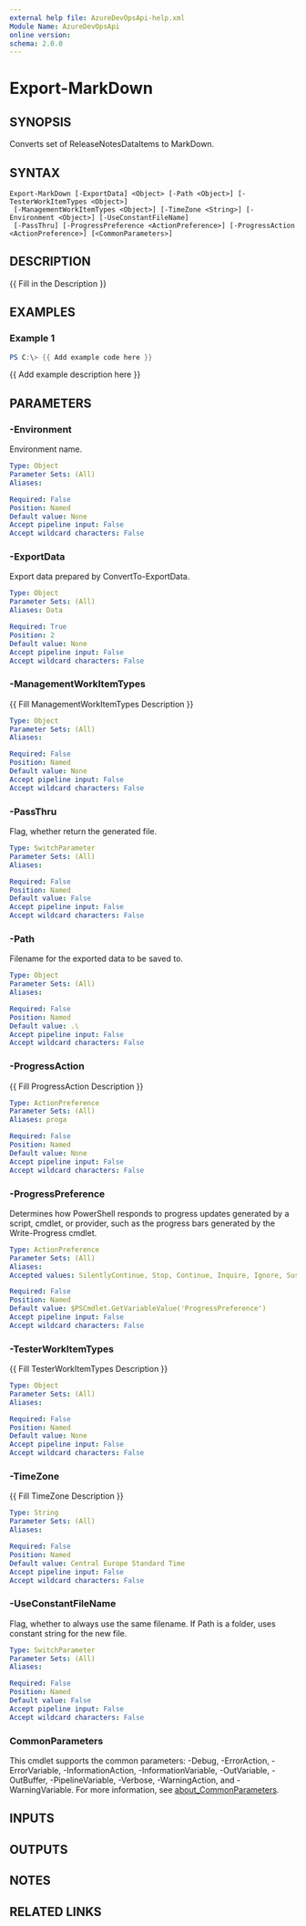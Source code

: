 ```yaml
---
external help file: AzureDevOpsApi-help.xml
Module Name: AzureDevOpsApi
online version:
schema: 2.0.0
---
```


# Export-MarkDown

## SYNOPSIS
Converts set of ReleaseNotesDataItems to MarkDown.

## SYNTAX

```
Export-MarkDown [-ExportData] <Object> [-Path <Object>] [-TesterWorkItemTypes <Object>]
 [-ManagementWorkItemTypes <Object>] [-TimeZone <String>] [-Environment <Object>] [-UseConstantFileName]
 [-PassThru] [-ProgressPreference <ActionPreference>] [-ProgressAction <ActionPreference>] [<CommonParameters>]
```

## DESCRIPTION
{{ Fill in the Description }}

## EXAMPLES

### Example 1
```powershell
PS C:\> {{ Add example code here }}
```

{{ Add example description here }}

## PARAMETERS

### -Environment
Environment name.

```yaml
Type: Object
Parameter Sets: (All)
Aliases:

Required: False
Position: Named
Default value: None
Accept pipeline input: False
Accept wildcard characters: False
```

### -ExportData
Export data prepared by ConvertTo-ExportData.

```yaml
Type: Object
Parameter Sets: (All)
Aliases: Data

Required: True
Position: 2
Default value: None
Accept pipeline input: False
Accept wildcard characters: False
```

### -ManagementWorkItemTypes
{{ Fill ManagementWorkItemTypes Description }}

```yaml
Type: Object
Parameter Sets: (All)
Aliases:

Required: False
Position: Named
Default value: None
Accept pipeline input: False
Accept wildcard characters: False
```

### -PassThru
Flag, whether return the generated file.

```yaml
Type: SwitchParameter
Parameter Sets: (All)
Aliases:

Required: False
Position: Named
Default value: False
Accept pipeline input: False
Accept wildcard characters: False
```

### -Path
Filename for the exported data to be saved to.

```yaml
Type: Object
Parameter Sets: (All)
Aliases:

Required: False
Position: Named
Default value: .\
Accept pipeline input: False
Accept wildcard characters: False
```

### -ProgressAction
{{ Fill ProgressAction Description }}

```yaml
Type: ActionPreference
Parameter Sets: (All)
Aliases: proga

Required: False
Position: Named
Default value: None
Accept pipeline input: False
Accept wildcard characters: False
```

### -ProgressPreference
Determines how PowerShell responds to progress updates generated by a script,
cmdlet, or provider, such as the progress bars generated by the Write-Progress
cmdlet.

```yaml
Type: ActionPreference
Parameter Sets: (All)
Aliases:
Accepted values: SilentlyContinue, Stop, Continue, Inquire, Ignore, Suspend, Break

Required: False
Position: Named
Default value: $PSCmdlet.GetVariableValue('ProgressPreference')
Accept pipeline input: False
Accept wildcard characters: False
```

### -TesterWorkItemTypes
{{ Fill TesterWorkItemTypes Description }}

```yaml
Type: Object
Parameter Sets: (All)
Aliases:

Required: False
Position: Named
Default value: None
Accept pipeline input: False
Accept wildcard characters: False
```

### -TimeZone
{{ Fill TimeZone Description }}

```yaml
Type: String
Parameter Sets: (All)
Aliases:

Required: False
Position: Named
Default value: Central Europe Standard Time
Accept pipeline input: False
Accept wildcard characters: False
```

### -UseConstantFileName
Flag, whether to always use the same filename.
If Path is a folder, uses constant string for the new file.

```yaml
Type: SwitchParameter
Parameter Sets: (All)
Aliases:

Required: False
Position: Named
Default value: False
Accept pipeline input: False
Accept wildcard characters: False
```

### CommonParameters
This cmdlet supports the common parameters: -Debug, -ErrorAction, -ErrorVariable, -InformationAction, -InformationVariable, -OutVariable, -OutBuffer, -PipelineVariable, -Verbose, -WarningAction, and -WarningVariable. For more information, see [about_CommonParameters](http://go.microsoft.com/fwlink/?LinkID=113216).

## INPUTS

## OUTPUTS

## NOTES

## RELATED LINKS
